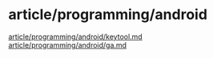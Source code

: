 # article/programming/android

[article/programming/android/keytool.md](keytool.md)
[article/programming/android/ga.md](ga.md)
